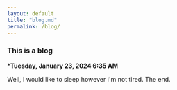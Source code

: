 ```yaml
---
layout: default
title: "blog.md"
permalink: /blog/
---
```


### This is a blog
***Tuesday, January 23, 2024 6:35 AM**

Well, I would like to sleep however I'm not tired. The end. 